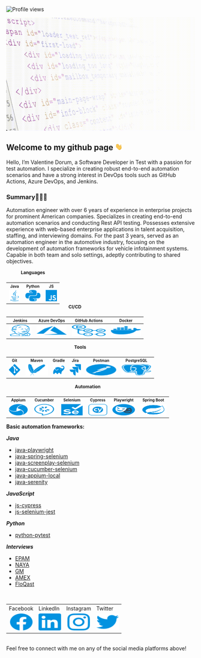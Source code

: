 ![Profile views](https://komarev.com/ghpvc/?username=pomidorum1989&label=views&color=51B896&style=flat)
<div id="header" align="center">
  <picture>
    <source media="(prefers-color-scheme: dark)" srcset="images/dark/header_dark.gif">
    <source media="(prefers-color-scheme: light)" srcset="images/light/header_light.gif">
    <img height="300" src="images/light/header_light.gif" alt="header" width="1080" title="header_gif">
  </picture>
</div>

## Welcome to my github page <img src="images/hand.gif" width="20px">

Hello, I’m Valentine Dorum, a Software Developer in Test with a passion for test automation. I specialize in creating
robust end-to-end automation scenarios and have a strong interest in DevOps tools such as GitHub Actions, Azure DevOps,
and Jenkins.

### Summary👨🏻‍💻

Automation engineer with over 6 years of experience in enterprise projects for prominent American companies.
Specializes in creating end-to-end automation scenarios and conducting Rest API testing.
Possesses extensive experience with web-based enterprise applications in talent acquisition, staffing, and interviewing
domains.
For the past 3 years, served as an automation engineer in the automotive industry, focusing on the development of
automation
frameworks for vehicle infotainment systems. Capable in both team and solo settings, adeptly contributing to shared
objectives.

<table style="text-align: center; margin: 0 auto;">
  <caption style="font-size: 12px; font-weight: bold; padding-bottom: 10px;">Languages</caption>
  <tr>
    <th style="font-size: 10px;">Java</th>
    <th style="font-size: 10px;">Python</th>
    <th style="font-size: 10px;">JS</th>
  </tr>
  <tr>
    <td style="text-align: center;">
      <picture>
        <source media="(prefers-color-scheme: dark)" srcset="images/dark/java_dark.svg">
        <source media="(prefers-color-scheme: light)" srcset="images/light/java_light.svg">
        <img height="30" src="images/light/java_light.svg" alt="java" width="30" title="java_icon">
      </picture>
    </td>
    <td style="text-align: center;">
      <picture>
        <source media="(prefers-color-scheme: dark)" srcset="images/dark/python_dark.svg">
        <source media="(prefers-color-scheme: light)" srcset="images/light/python_light.svg">
        <img height="30" src="images/light/python_light.svg" alt="python" width="40" title="python_icon">
      </picture>
    </td>
    <td style="text-align: center;">
      <picture>
        <source media="(prefers-color-scheme: dark)" srcset="images/dark/javascript_dark.svg">
        <source media="(prefers-color-scheme: light)" srcset="images/light/javascript_light.svg">
        <img height="30" src="images/light/javascript_light.svg" alt="javascript" width="30" title="javascript_icon">
      </picture>
    </td>
  </tr>
</table>

<table style="text-align: center; margin: 0 auto;">
  <caption style="font-size: 12px; font-weight: bold; padding-bottom: 10px;">CI/CD</caption>
  <tr>
    <th style="font-size: 10px;">Jenkins</th>
    <th style="font-size: 10px;">Azure DevOps</th>
    <th style="font-size: 10px;">GitHub Actions</th>
    <th style="font-size: 10px;">Docker</th>
  </tr>
  <tbody>
    <tr>
      <td style="text-align: center;">
        <picture>
          <source media="(prefers-color-scheme: dark)" srcset="images/dark/jenkins_dark.svg">
          <source media="(prefers-color-scheme: light)" srcset="images/light/jenkins_light.svg">
          <img height="30" src="images/light/jenkins_light.svg" alt="jenkins" width="60" title="jenkins_icon">
        </picture>
      </td>
      <td style="text-align: center;">
        <picture>
          <source media="(prefers-color-scheme: dark)" srcset="images/dark/microsoft_azure_dark.svg">
          <source media="(prefers-color-scheme: light)" srcset="images/light/microsoft_azure_light.svg">
          <img height="30" src="images/light/microsoft_azure_light.svg" alt="microsoft_azure" width="80"
            title="microsoft_azure_icon">
        </picture>
      </td>
      <td style="text-align: center;">
        <picture>
          <source media="(prefers-color-scheme: dark)" srcset="images/dark/github_actions_dark.svg">
          <source media="(prefers-color-scheme: light)" srcset="images/light/github_actions_light.svg">
          <img height="30" src="images/light/github_actions_light.svg" alt="github_actions" width="90"
            title="github_actions_icon">
        </picture>
      </td>
      <td style="text-align: center;">
        <picture>
          <source media="(prefers-color-scheme: dark)" srcset="images/dark/docker_dark.svg">
          <source media="(prefers-color-scheme: light)" srcset="images/light/docker_light.svg">
          <img height="30" src="images/light/docker_light.svg" alt="docker" width="80" title="docker_icon">
        </picture>
      </td>
    </tr>
  </tbody>
</table>

<table>
  <caption style="font-size: 12px; font-weight: bold; padding-bottom: 10px;">Tools</caption>
  <tr>
    <th style="font-size: 10px;">Git</th>
    <th style="font-size: 10px;">Maven</th>
    <th style="font-size: 10px;">Gradle</th>
    <th style="font-size: 10px;">Jira</th>
    <th style="font-size: 10px;">Postman</th>
    <th style="font-size: 10px;">PostgreSQL</th>
  </tr>
  <td style="text-align: center;">
    <picture>
      <source media="(prefers-color-scheme: dark)" srcset="images/dark/git_dark.svg">
      <source media="(prefers-color-scheme: light)" srcset="images/light/git_light.svg">
      <img height="30" src="images/light/git_light.svg" alt="git" width="30" title="git_icon">
    </picture>
  </td>
  <td style="text-align: center;">
    <picture>
      <source media="(prefers-color-scheme: dark)" srcset="images/dark/apache_maven_dark.svg">
      <source media="(prefers-color-scheme: light)" srcset="images/light/apache_maven_light.svg">
      <img height="30" src="images/light/apache_maven_light.svg" alt="apache_maven" width="60"
        title="apache_maven_icon">
    </picture>
  </td>
  <td style="text-align: center;">
    <picture>
      <source media="(prefers-color-scheme: dark)" srcset="images/dark/gradle_dark.svg">
      <source media="(prefers-color-scheme: light)" srcset="images/light/gradle_light.svg">
      <img height="30" src="images/light/gradle_light.svg" alt="gradle" width="30" title="gradle_icon">
    </picture>
  </td>
  <td style="text-align: center;">
    <picture>
      <source media="(prefers-color-scheme: dark)" srcset="images/dark/jira_dark.svg">
      <source media="(prefers-color-scheme: light)" srcset="images/light/jira_light.svg">
      <img height="30" src="images/light/jira_light.svg" alt="jira" width="30" title="jira_icon">
    </picture>
  </td>
  <td style="text-align: center;">
    <picture>
      <source media="(prefers-color-scheme: dark)" srcset="images/dark/postman_dark.svg">
      <source media="(prefers-color-scheme: light)" srcset="images/light/postman_light.svg">
      <img height="30" src="images/light/postman_light.svg" alt="postman" width="80" title="postman_icon">
    </picture>
  </td>
  <td style="text-align: center;">
    <picture>
      <source media="(prefers-color-scheme: dark)" srcset="images/dark/postgresql_dark.svg">
      <source media="(prefers-color-scheme: light)" srcset="images/light/postgresql_light.svg">
      <img height="30" src="images/light/postgresql_light.svg" alt="postgresql" width="80" title="postgresql_icon">
    </picture>
  </td>
</table>

<table>
  <caption style="font-size: 12px; font-weight: bold; padding-bottom: 10px;">Automation</caption>
  <tr>
    <th style="font-size: 10px;">Appium</th>
    <th style="font-size: 10px;">Cucumber</th>
    <th style="font-size: 10px;">Selenium</th>
    <th style="font-size: 10px;">Cypress</th>
    <th style="font-size: 10px;">Playwright</th>
    <th style="font-size: 10px;">Spring Boot</th>
  </tr>
  <td style="text-align: center;">
    <picture>
      <source media="(prefers-color-scheme: dark)" srcset="images/dark/appium_dark.svg">
      <source media="(prefers-color-scheme: light)" srcset="images/light/appium_light.svg">
      <img height="30" src="images/light/appium_light.svg" alt="appium" width="50" title="appium_icon">
    </picture>
  </td>
  <td style="text-align: center;">
    <picture>
      <source media="(prefers-color-scheme: dark)" srcset="images/dark/cucumber_dark.svg">
      <source media="(prefers-color-scheme: light)" srcset="images/light/cucumber_light.svg">
      <img height="30" src="images/light/cucumber_light.svg" alt="cucumber" width="60" title="cucumber_icon">
    </picture>
  </td>
  <td style="text-align: center;">
    <picture>
      <source media="(prefers-color-scheme: dark)" srcset="images/dark/selenium_dark.svg">
      <source media="(prefers-color-scheme: light)" srcset="images/light/selenium_light.svg">
      <img height="30" src="images/light/selenium_light.svg" alt="selenium" width="60" title="selenium_icon">
    </picture>
  </td>
  <td style="text-align: center;">
    <picture>
      <source media="(prefers-color-scheme: dark)" srcset="images/dark/cypress_dark.svg">
      <source media="(prefers-color-scheme: light)" srcset="images/light/cypress_light.svg">
      <img height="30" src="images/light/cypress_light.svg" alt="gradle" width="50" title="cypress_icon">
    </picture>
  </td>
  <td style="text-align: center;">
    <picture>
      <source media="(prefers-color-scheme: dark)" srcset="images/dark/playwright_dark.svg">
      <source media="(prefers-color-scheme: light)" srcset="images/light/playwright_light.svg">
      <img height="30" src="images/light/playwright_light.svg" alt="gradle" width="60" title="playwright_icon">
    </picture>
  </td>
  <td style="text-align: center;">
    <picture>
      <source media="(prefers-color-scheme: dark)" srcset="images/dark/spring-boot_dark.svg">
      <source media="(prefers-color-scheme: light)" srcset="images/light/spring-boot_light.svg">
      <img height="30" src="images/light/spring-boot_light.svg" alt="gradle" width="70" title="spring_boot_icon">
    </picture>
  </td>
</table>

**Basic automation frameworks:**

***Java***

- [java-playwright](https://github.com/Pomidorum1989/java-playwright)
- [java-spring-selenium](https://github.com/Pomidorum1989/java-spring-selenium)
- [java-screenplay-selenium](https://github.com/Pomidorum1989/java-selenium-screenplay)
- [java-cucumber-selenium](https://github.com/Pomidorum1989/java-selenium-cucumber)
- [java-appium-local](https://github.com/pomidorum1989/java-appium-local)
- [java-serenity](https://github.com/pomidorum1989/java-serenity)

***JavaScript***

- [js-cypress](https://github.com/Pomidorum1989/js-cypress-qa-playground-test)
- [js-selenium-jest](https://github.com/Pomidorum1989/js-selenium-jest)

***Python***

- [python-pytest](https://github.com/Pomidorum1989/python-pytest-selenium)

***Interviews***

- [EPAM](https://github.com/Pomidorum1989/js-epam-task)
- [NAYA](https://github.com/Pomidorum1989/java-naya-task)
- [GM](https://github.com/Pomidorum1989/java-gm-task)
- [AMEX](https://github.com/Pomidorum1989/java-amex-interview)
- [FloQast](https://github.com/Pomidorum1989/js-interview-tasks)

<br />
<table>
  <tr>
    <td>Facebook</td>
    <td>LinkedIn</td>
    <td>Instagram</td>
    <td>Twitter</td>
  </tr>
  <tr>
    <td style="text-align: center;"><a href="https://facebook.com/pomidorum" title="Facebook">
        <picture>
          <source media="(prefers-color-scheme: dark)" srcset="images/dark/facebook_dark.svg">
          <source media="(prefers-color-scheme: light)" srcset="images/light/facebook_light.svg">
          <img height="45" src="images/light/facebook_light.svg" alt="Valentine Dorum | Facebook" width="60"
            title="facebook_icon">
        </picture>
      </a></td>
    <td style="text-align: center;"><a href="https://www.linkedin.com/in/pomidorum/" title="LinkedIn">
        <picture>
          <source media="(prefers-color-scheme: dark)" srcset="images/dark/linkedin_dark.svg">
          <source media="(prefers-color-scheme: light)" srcset="images/light/linkedin_light.svg">
          <img height="45" src="images/light/linkedin_light.svg" alt="Valentine Dorum | LinkedIn" width="60"
            title="linkedin_icon">
        </picture>
      </a></td>
    <td style="text-align: center;"><a href="https://www.instagram.com/pomidorum/" title="Instagram">
        <picture>
          <source media="(prefers-color-scheme: dark)" srcset="images/dark/instagram_dark.svg">
          <source media="(prefers-color-scheme: light)" srcset="images/light/instagram_light.svg">
          <img height="45" src="images/light/instagram_light.svg" alt="Valentine Dorum | Instagram" width="60"
            title="instagram_icon">
        </picture>
      </a></td>
    <td style="text-align: center;"><a href="https://twitter.com/pomidorum" title="Twitter">
        <picture>
          <source media="(prefers-color-scheme: dark)" srcset="images/dark/twitter_dark.svg">
          <source media="(prefers-color-scheme: light)" srcset="images/light/twitter_light.svg">
          <img height="45" src="images/light/twitter_light.svg" alt="Valentine Dorum | Twitter" width="60"
            title="twitter_icon">
        </picture>
      </a></td>
  </tr>
</table>
<br />
Feel free to connect with me on any of the social media platforms above!